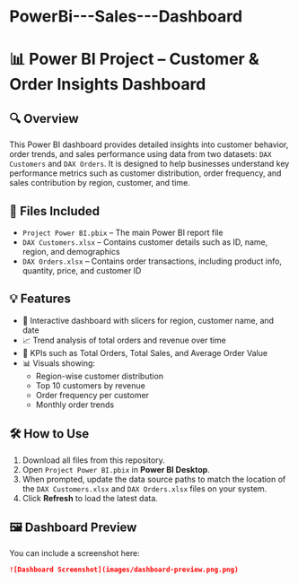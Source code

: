 # PowerBi---Sales---Dashboard
# 📊 Power BI Project – Customer & Order Insights Dashboard

## 🔍 Overview
This Power BI dashboard provides detailed insights into customer behavior, order trends, and sales performance using data from two datasets: `DAX Customers` and `DAX Orders`. It is designed to help businesses understand key performance metrics such as customer distribution, order frequency, and sales contribution by region, customer, and time.

## 📁 Files Included
- `Project Power BI.pbix` – The main Power BI report file
- `DAX Customers.xlsx` – Contains customer details such as ID, name, region, and demographics
- `DAX Orders.xlsx` – Contains order transactions, including product info, quantity, price, and customer ID

## 💡 Features
- 📌 Interactive dashboard with slicers for region, customer name, and date
- 📈 Trend analysis of total orders and revenue over time
- 🧮 KPIs such as Total Orders, Total Sales, and Average Order Value
- 📊 Visuals showing:
  - Region-wise customer distribution
  - Top 10 customers by revenue
  - Order frequency per customer
  - Monthly order trends

## 🛠️ How to Use
1. Download all files from this repository.
2. Open `Project Power BI.pbix` in **Power BI Desktop**.
3. When prompted, update the data source paths to match the location of the `DAX Customers.xlsx` and `DAX Orders.xlsx` files on your system.
4. Click **Refresh** to load the latest data.

## 🖼️ Dashboard Preview
You can include a screenshot here:
```markdown
![Dashboard Screenshot](images/dashboard-preview.png.png)



